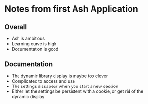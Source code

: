 # Notes from first Ash Application

## Overall 

- Ash is ambitious 
- Learning curve is high
- Documentation is good 

## Documentation 

- The dynamic library display is maybe too clever 
- Complicated to access and use 
- The settings dissapear when you start a new session
- Either let the settings be persistent with a cookie, or get rid of the dynamic display


